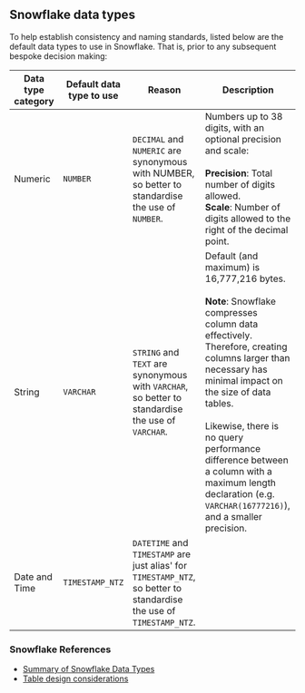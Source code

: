 ## Snowflake data types

To help establish consistency and naming standards, listed below are the default data types to use in Snowflake. That is, prior to any subsequent bespoke decision making:

| Data type category | Default data type to use | Reason | Description |
| -------------------| -------------------------| ----------- | --- |
| Numeric | `NUMBER` | `DECIMAL` and `NUMERIC` are synonymous with NUMBER, so better to standardise the use of `NUMBER`. | Numbers up to 38 digits, with an optional precision and scale:<br/><br/>**Precision**: Total number of digits allowed.<br/>**Scale**: Number of digits allowed to the right of the decimal point. |
| String  | `VARCHAR` | `STRING` and `TEXT` are synonymous with `VARCHAR`, so better to standardise the use of `VARCHAR`. | Default (and maximum) is 16,777,216 bytes.<br/><br/>**Note**: Snowflake compresses column data effectively.<br/>Therefore, creating columns larger than necessary has minimal impact on the size of data tables.<br/><br/>Likewise, there is no query performance difference between a column with a maximum length declaration (e.g. `VARCHAR(16777216)`), and a smaller precision. |
| Date and Time | `TIMESTAMP_NTZ` | `DATETIME` and `TIMESTAMP` are just alias' for `TIMESTAMP_NTZ`, so better to standardise the use of `TIMESTAMP_NTZ`. |

### Snowflake References

* [Summary of Snowflake Data Types](https://docs.snowflake.com/en/sql-reference/intro-summary-data-types.html)
* [Table design considerations](https://docs.snowflake.com/en/user-guide/table-considerations.html#)
